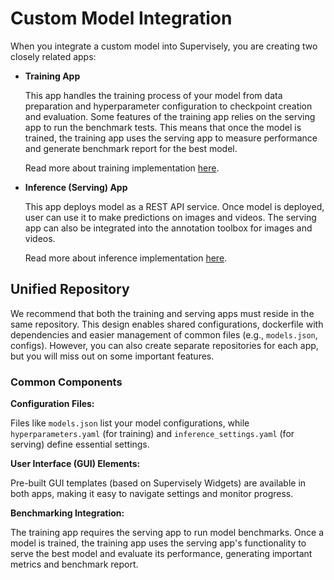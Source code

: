 # Custom Model Integration

When you integrate a custom model into Supervisely, you are creating two closely related apps:

- **Training App**

    This app handles the training process of your model from data preparation and hyperparameter configuration to checkpoint creation and evaluation. Some features of the training app relies on the serving app to run the benchmark tests. This means that once the model is trained, the training app uses the serving app to measure performance and generate benchmark report for the best model.

    Read more about training implementation [here](./integrate-custom-training.md).

- **Inference (Serving) App**

    This app deploys model as a REST API service. Once model is deployed, user can use it to make predictions on images and videos. The serving app can also be integrated into the annotation toolbox for images and videos.

    Read more about inference implementation [here](./integrate-custom-inference.md).

## Unified Repository

We recommend that both the training and serving apps must reside in the same repository. This design enables shared configurations, dockerfile with dependencies and easier management of common files (e.g., `models.json`, configs). However, you can also create separate repositories for each app, but you will miss out on some important features.

### Common Components

**Configuration Files:**

Files like `models.json` list your model configurations, while `hyperparameters.yaml` (for training) and `inference_settings.yaml` (for serving) define essential settings.

**User Interface (GUI) Elements:**

Pre-built GUI templates (based on Supervisely Widgets) are available in both apps, making it easy to navigate settings and monitor progress.

**Benchmarking Integration:**

The training app requires the serving app to run model benchmarks. Once a model is trained, the training app uses the serving app's functionality to serve the best model and evaluate its performance, generating important metrics and benchmark report.

